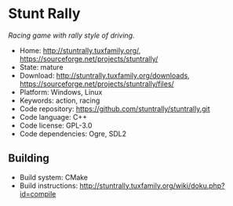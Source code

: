# Stunt Rally

_Racing game with rally style of driving._

- Home: http://stuntrally.tuxfamily.org/, https://sourceforge.net/projects/stuntrally/
- State: mature 
- Download: http://stuntrally.tuxfamily.org/downloads, https://sourceforge.net/projects/stuntrally/files/
- Platform: Windows, Linux
- Keywords: action, racing
- Code repository: https://github.com/stuntrally/stuntrally.git
- Code language: C++
- Code license: GPL-3.0
- Code dependencies: Ogre, SDL2

## Building

- Build system: CMake
- Build instructions: http://stuntrally.tuxfamily.org/wiki/doku.php?id=compile
